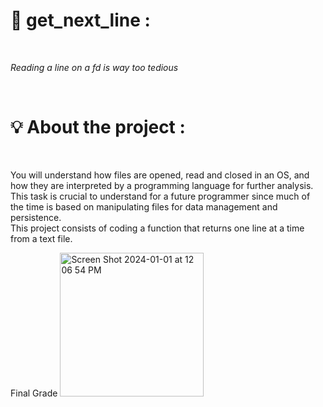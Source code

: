 <h1><strong>📖 get_next_line : </strong></h1><br>
<p><i>Reading a line on a fd is way too tedious </i><p><br>
<h1>💡 About the project : </h1><br>
<p>You will understand how files are opened, read and closed in an OS,
and how they are interpreted by a programming language for further analysis.
This task is crucial to understand for a future programmer since much of the time is based
on manipulating files for data management and persistence. <br>
This project consists of coding a function that returns one line at a time from a text file.</p>

Final Grade
<img width="230" alt="Screen Shot 2024-01-01 at 12 06 54 PM" src="https://github.com/fateemaazaahraae/get_next_line/assets/133344215/8d93ef18-3605-4d31-94a4-d4c4ee35f55a">
